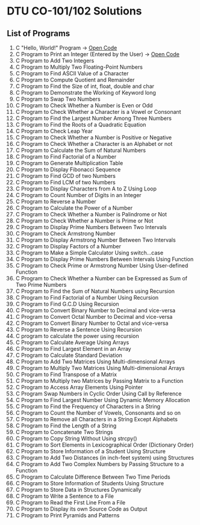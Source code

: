 # DTU CO-101/102 Solutions

## List of Programs

1.	C "Hello, World!" Program -> [Open Code](https://github.com/ManitVig/dtu-co102-lab/tree/main/helloworld)
2.	C Program to Print an Integer (Entered by the User) -> [Open Code](https://github.com/ManitVig/dtu-co102-lab/tree/main/print_int)
3.	C Program to Add Two Integers
4.	C Program to Multiply Two Floating-Point Numbers
5.	C Program to Find ASCII Value of a Character
6.	C Program to Compute Quotient and Remainder 
7.	C Program to Find the Size of int, float, double and char
8.	C Program to Demonstrate the Working of Keyword long
9.	C Program to Swap Two Numbers
10.	C Program to Check Whether a Number is Even or Odd
11.	C Program to Check Whether a Character is a Vowel or Consonant
12.	C Program to Find the Largest Number Among Three Numbers
13.	C Program to Find the Roots of a Quadratic Equation
14.	C Program to Check Leap Year
15.	C Program to Check Whether a Number is Positive or Negative
16.	C Program to Check Whether a Character is an Alphabet or not
17.	C Program to Calculate the Sum of Natural Numbers
18.	C Program to Find Factorial of a Number
19.	C Program to Generate Multiplication Table
20.	C Program to Display Fibonacci Sequence
21.	C Program to Find GCD of two Numbers
22.	C Program to Find LCM of two Numbers
23.	C Program to Display Characters from A to Z Using Loop
24.	C Program to Count Number of Digits in an Integer
25.	C Program to Reverse a Number 
26.	C Program to Calculate the Power of a Number
27.	C Program to Check Whether a Number is Palindrome or Not
28.	C Program to Check Whether a Number is Prime or Not
29.	C Program to Display Prime Numbers Between Two Intervals
30.	C Program to Check Armstrong Number
31.	C Program to Display Armstrong Number Between Two Intervals
32.	C Program to Display Factors of a Number
33.	C Program to Make a Simple Calculator Using switch...case
34.	C Program to Display Prime Numbers Between Intervals Using Function
35.	C Program to Check Prime or Armstrong Number Using User-defined Function
36.	C Program to Check Whether a Number can be Expressed as Sum of Two Prime Numbers
37.	C Program to Find the Sum of Natural Numbers using Recursion
38.	C Program to Find Factorial of a Number Using Recursion
39.	C Program to Find G.C.D Using Recursion
40.	C Program to Convert Binary Number to Decimal and vice-versa
41.	C Program to Convert Octal Number to Decimal and vice-versa
42.	C Program to Convert Binary Number to Octal and vice-versa
43.	C Program to Reverse a Sentence Using Recursion
44.	C program to calculate the power using recursion
45.	C Program to Calculate Average Using Arrays
46.	C Program to Find Largest Element in an Array
47.	C Program to Calculate Standard Deviation
48.	C Program to Add Two Matrices Using Multi-dimensional Arrays
49.	C Program to Multiply Two Matrices Using Multi-dimensional Arrays
50.	C Program to Find Transpose of a Matrix
51.	C Program to Multiply two Matrices by Passing Matrix to a Function
52.	C Program to Access Array Elements Using Pointer
53.	C Program Swap Numbers in Cyclic Order Using Call by Reference
54.	C Program to Find Largest Number Using Dynamic Memory Allocation
55.	C Program to Find the Frequency of Characters in a String
56.	C Program to Count the Number of Vowels, Consonants and so on
57.	C Program to Remove all Characters in a String Except Alphabets
58.	C Program to Find the Length of a String
59.	C Program to Concatenate Two Strings
60.	C Program to Copy String Without Using strcpy()
61.	C Program to Sort Elements in Lexicographical Order (Dictionary Order)
62.	C Program to Store Information of a Student Using Structure
63.	C Program to Add Two Distances (in inch-feet system) using Structures
64.	C Program to Add Two Complex Numbers by Passing Structure to a Function
65.	C Program to Calculate Difference Between Two Time Periods
66.	C Program to Store Information of Students Using Structure
67.	C Program to Store Data in Structures Dynamically
68.	C Program to Write a Sentence to a File
69.	C Program to Read the First Line From a File
70.	C Program to Display its own Source Code as Output
71.	C Program to Print Pyramids and Patterns
